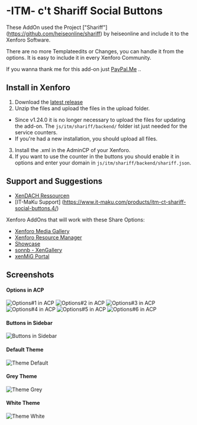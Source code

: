 # -ITM- c't Shariff Social Buttons

These AddOn used the Project ["Shariff"] (https://github.com/heiseonline/shariff) by heiseonline and include it to the Xenforo Software.

There are no more Templateedits or Changes, you can handle it from the options. It is easy to include it in every Xenforo Community.

If you wanna thank me for this add-on just [PayPal.Me](https://www.paypal.me/itmaku) ..

## Install in Xenforo
1. Download the [latest release](https://github.com/McAtze/-ITM-ctShariffSocialButtons/releases/latest)
2. Unzip the files and upload the files in the upload folder.
  * Since v1.24.0 it is no longer necessary to upload the files for updating the add-on. The `js/itm/shariff/backend/` folder ist just needed for the service counters.
  * If you're had a new installation, you should upload all files.
3. Install the .xml in the AdminCP of your Xenforo.
4. If you want to use the counter in the buttons you should enable it in options and enter your domain in `js/itm/shariff/backend/shariff.json`.

## Support and Suggestions
* [XenDACH Ressourcen](http://www.xendach.de/resources/itm-ct-shariff-social-buttons.248/)
* [IT-MaKu Support] (https://www.it-maku.com/products/itm-ct-shariff-social-buttons.4/)

Xenforo AddOns that will work with these Share Options:
  * [Xenforo Media Gallery](https://xenforo.com/purchase/)
  * [Xenforo Resource Manager](https://xenforo.com/purchase/)
  * [Showcase](http://xenaddons.com/store-products/showcase/)
  * [sonnb - XenGallery](http://www.sonnb.com/purchases/sonnb-xengallery-xenforo-gallery.1/)
  * [xenMiG Portal](http://www.xendach.de/resources/xenmig-portal.228/)

## Screenshots
#### Options in ACP
![Options#1 in ACP](https://cdn.it-maku.com/git/shariff/Options-1.png)
![Options#2 in ACP](https://cdn.it-maku.com/git/shariff/Options-2.png)
![Options#3 in ACP](https://cdn.it-maku.com/git/shariff/Options-3.png)
![Options#4 in ACP](https://cdn.it-maku.com/git/shariff/Options-4.png)
![Options#5 in ACP](https://cdn.it-maku.com/git/shariff/Options-5.png)
![Options#6 in ACP](https://cdn.it-maku.com/git/shariff/Options-6.png)
#### Buttons in Sidebar
![Buttons in Sidebar](https://cdn.it-maku.com/git/shariff/Sidebar.png)
#### Default Theme
![Theme Default](https://cdn.it-maku.com/git/shariff/Theme_default.png)
#### Grey Theme
![Theme Grey](https://cdn.it-maku.com/git/shariff/Theme_grey.png)
#### White Theme
![Theme White](https://cdn.it-maku.com/git/shariff/Theme_white.png)
